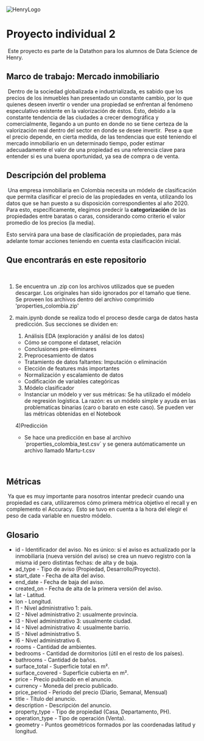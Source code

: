 ![HenryLogo](https://d31uz8lwfmyn8g.cloudfront.net/Assets/logo-henry-white-lg.png)
​
# Proyecto individual 2
​
Este proyecto es parte de la Datathon para los alumnos de Data Science de Henry.
​
## Marco de trabajo: Mercado inmobiliario
​
Dentro de la sociedad globalizada e industrializada, es sabido que los precios de los inmuebles han presentado un constante cambio, por lo que quienes deseen invertir o vender una propiedad se enfrentan al fenómeno especulativo existente en la valorización de éstos. Esto, debido a la constante tendencia de las ciudades a crecer demográfica y comercialmente, llegando a un punto en donde no se tiene certeza de la valorización real dentro del sector en donde se desee invertir. 
​
Pese a que el precio depende, en cierta medida, de las tendencias que esté teniendo el mercado inmobiliario en un determinado tiempo, poder estimar adecuadamente el valor de una propiedad es una referencia clave para entender si es una buena oportunidad, ya sea de compra o de venta.
​
## Descripción del problema
​
Una empresa inmobiliaria en Colombia necesita un módelo de clasificación que permita clasificar el precio de las propiedades en venta, utilizando los datos que se han puesto a su disposición correspondientes al año 2020.
​
Para esto, específicamente, elegimos predecir la **categorización** de las propiedades entre baratas o caras, considerando como criterio el valor promedio de los precios (la media).  

Esto servirá para una base de clasificación de propiedades, para más adelante tomar acciones teniendo en cuenta esta clasificación inicial.
​

## Que encontrarás en este repositorio
​
1) Se encuentra un .zip con los archivos utilizados que se pueden descargar. Los originales han sido ignorados por el tamaño que tiene.
Se proveen los archivos dentro del archivo comprimido 'properties_colombia.zip'

2) main.ipynb donde se realiza todo el proceso desde carga de datos hasta predicción. Sus secciones se dividen en:

    1) Análisis EDA (exploración y análisi de los datos)
    - Cómo se compone el dataset, relación 
    - Conclusiones pre-eliminares 

    2) Preprocesamiento de datos
    - Tratamiento de datos faltantes: Imputación o eliminación
    - Elección de features más importantes
    - Normalización y escalamiento de datos
    - Codificación de variables categóricas

    3) Módelo clasificador
    - Instanciar un módelo y ver sus métricas: Se ha utilizado el módelo de regresión logística. La razón: es un módelo simple y ayuda en las problematicas binarias (caro o barato en este caso). 
    Se pueden ver las métricas obtenidas en el Notebook

    4)Predicción
    - Se hace una predicción en base al archivo ´properties_colombia_test.csv´ y se genera autómaticamente un archivo llamado Martu-t.csv 

​
## Métricas
​
Ya que es muy importante para nosotros intentar predecir cuando una propiedad es cara, utilizaremos cómo primera métrica objetivo el recall y en complemento el Accuracy.
​
Esto se tuvo en cuenta a la hora del elegir el peso de cada variable en nuestro módelo.
​
## Glosario
- id - Identificador del aviso. No es único: si el aviso es actualizado por la inmobiliaria (nueva versión del aviso) se crea un nuevo registro con la misma id pero distintas fechas: de alta y de baja.
- ad_type - Tipo de aviso (Propiedad, Desarrollo/Proyecto).
- start_date - Fecha de alta del aviso.
- end_date - Fecha de baja del aviso.
- created_on - Fecha de alta de la primera versión del aviso.
- lat - Latitud.
- lon - Longitud.
- l1 - Nivel administrativo 1: país.
- l2 - Nivel administrativo 2: usualmente provincia.
- l3 - Nivel administrativo 3: usualmente ciudad.
- l4 - Nivel administrativo 4: usualmente barrio.
- l5 - Nivel administrativo 5.
- l6 - Nivel administrativo 6.
- rooms - Cantidad de ambientes.
- bedrooms - Cantidad de dormitorios (útil en el resto de los países).
- bathrooms - Cantidad de baños.
- surface_total - Superficie total en m².
- surface_covered - Superficie cubierta en m².
- price - Precio publicado en el anuncio.
- currency - Moneda del precio publicado.
- price_period - Periodo del precio (Diario, Semanal, Mensual)
- title - Título del anuncio.
- description - Descripción del anuncio.
- property_type - Tipo de propiedad (Casa, Departamento, PH).
- operation_type - Tipo de operación (Venta).
- geometry - Puntos geométricos formados por las coordenadas latitud y longitud. 
​
